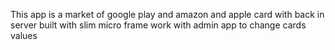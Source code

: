 This app is a market of google play and amazon and apple card with back in server built with slim micro frame work
with admin app to change cards values